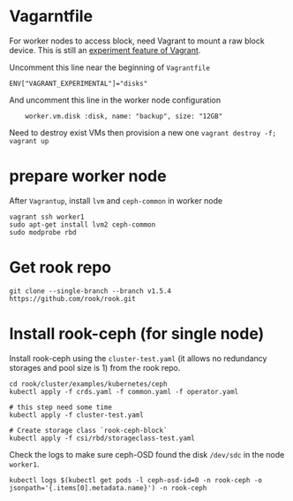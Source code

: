 # Vagarntfile
For worker nodes to access block, need Vagrant to mount a raw block device.
This is still an [experiment feature of Vagrant](https://www.vagrantup.com/docs/experimental).

Uncomment this line near the beginning of `Vagrantfile`
```
ENV["VAGRANT_EXPERIMENTAL"]="disks"
```

And uncomment this line in the worker node configuration
```
    worker.vm.disk :disk, name: "backup", size: "12GB"
```

Need to destroy exist VMs then provision a new one `vagrant destroy -f; vagrant up`


# prepare worker node
After `Vagrantup`, install `lvm` and `ceph-common` in worker node
```
vagrant ssh worker1
sudo apt-get install lvm2 ceph-common
sudo modprobe rbd
```

# Get rook repo
```
git clone --single-branch --branch v1.5.4 https://github.com/rook/rook.git
```

# Install rook-ceph (for single node)
Install rook-ceph using the `cluster-test.yaml` (it allows no redundancy storages and
pool size is 1) from the rook repo.

```
cd rook/cluster/examples/kubernetes/ceph
kubectl apply -f crds.yaml -f common.yaml -f operator.yaml

# this step need some time
kubectl apply -f cluster-test.yaml

# Create storage class `rook-ceph-block`
kubectl apply -f csi/rbd/storageclass-test.yaml
```

Check the logs to make sure ceph-OSD found the disk `/dev/sdc` in the node `worker1`.
```
kubectl logs $(kubectl get pods -l ceph-osd-id=0 -n rook-ceph -o jsonpath='{.items[0].metadata.name}') -n rook-ceph
```

